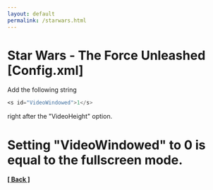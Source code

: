 ```yaml
---
layout: default
permalink: /starwars.html
---
```

Star Wars - The Force Unleashed [Config.xml]
=========================================================================================
Add the following string 
```asm 
<s id="VideoWindowed">1</s>
``` 
right after the "VideoHeight" option.

Setting "VideoWindowed" to 0 is equal to the fullscreen mode.
=========================================================================================



**[[ Back ]](./)**	